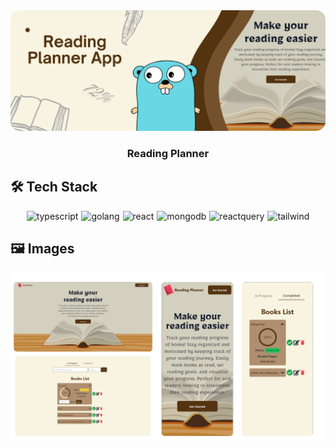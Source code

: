 <div align="center">
<img src="./frontend/public/readingapp.png" alt="icon" style="border-radius: 15px;"/>

<h3 align="center">Reading Planner</h3>

</div>

## 🛠️ Tech Stack

<div align="center" style="display: flex; flex-wrap: wrap; justify-content: center; gap: 5px;">
<img src="https://img.shields.io/badge/-Typescript-black?style=for-the-badge&logo=typescript&logoColor=white&color=2F74C0" alt="typescript" />
<img src="https://img.shields.io/badge/Golang-Black?style=for-the-badge&logo=go&logoColor=white&color=08AFD8" alt="golang" />
<img src="https://img.shields.io/badge/React-Black?style=for-the-badge&logo=react&logoColor=white&color=1082A7" alt="react" />
<img src="https://img.shields.io/badge/MongoDB-Black?style=for-the-badge&logo=mongodb&logoColor=white&color=4FAA41" alt="mongodb" />
<img src="https://img.shields.io/badge/-React%20Query-FF4154?style=for-the-badge&logo=react%20query&logoColor=white" alt="reactquery" />
<img src="https://img.shields.io/badge/-Tailwind_CSS-black?style=for-the-badge&logo=tailwindcss&logoColor=white&color=38BDF8" alt="tailwind" />
</div>

## 🖼️ Images

![Images](./frontend/public/readme-image.png)
